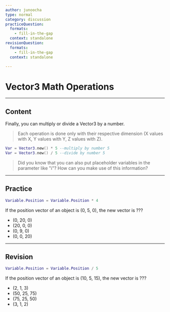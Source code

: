 ```yaml
---
author: junoocha
type: normal
category: discussion
practiceQuestion:
  formats:
    - fill-in-the-gap
  context: standalone
revisionQuestion:
  formats:
    - fill-in-the-gap
  context: standalone

---
```


# Vector3 Math Operations
---

## Content

Finally, you can multiply or divide a Vector3 by a number.

> Each operation is done only with their respective dimension (X values with X, Y values with Y, Z values with Z).

```lua
Var = Vector3.new() * 5 --multiply by number 5
Var = Vector3.new() / 5 --divide by number 5
```

> Did you know that you can also put placeholder variables in the parameter like "i"? How can you make use of this information?

---

## Practice

```lua
Variable.Position = Variable.Position * 4 
```
If the position vector of an object is (0, 5, 0), the new vector is ???
- (0, 20, 0)
- (20, 0, 0)
- (0, 9, 0)
- (0, 0, 20)

---

## Revision

```lua
Variable.Position = Variable.Position / 5 
```
If the position vector of an object is (10, 5, 15), the new vector is ???
- (2, 1, 3)
- (50, 25, 75)
- (75, 25, 50)
- (3, 1, 2)